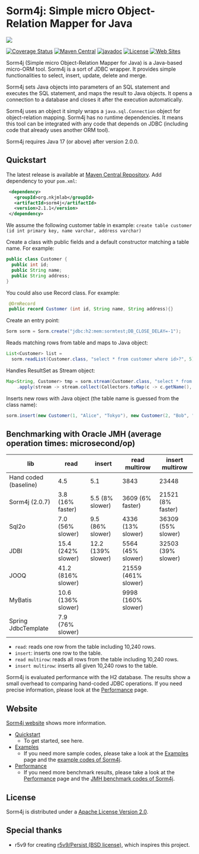 # Sorm4j: Simple micro Object-Relation Mapper for Java

![](https://i.gyazo.com/1f05d989533d039fb5b3920352a9da5d.png)

[![Coverage Status](https://coveralls.io/repos/github/yuu-nkjm/sorm4j/badge.svg?branch=develop&service=github)](https://coveralls.io/github/yuu-nkjm/sorm4j?branch=develop) [![Maven Central](https://img.shields.io/maven-central/v/org.nkjmlab/sorm4j.svg)](http://mvnrepository.com/artifact/org.nkjmlab/sorm4j) [![javadoc](https://javadoc.io/badge2/org.nkjmlab/sorm4j/javadoc.svg)](https://javadoc.io/doc/org.nkjmlab/sorm4j) 
[![License](https://img.shields.io/badge/License-Apache%202.0-blue.svg)](https://opensource.org/licenses/Apache-2.0) [![Web Sites](https://img.shields.io/badge/Web%20Site-scrapbox-important.svg)](https://scrapbox.io/sorm4j/)

Sorm4j (Simple micro Object-Relation Mapper for Java) is a Java-based micro-ORM tool. Sorm4j is a sort of JDBC wrapper. It provides simple functionalities to select, insert, update, delete and merge.

Sorm4j sets Java objects into parameters of an SQL statement and executes the SQL statement, and maps the result to Java objects. It opens a connection to a database and closes it after the execution automatically.

Sorm4j uses an object it simply wraps a `java.sql.Connection` object for object-relation mapping. Sorm4j has no runtime dependencies. It means this tool can be integrated with any code that depends on JDBC (including code that already uses another ORM tool).

Sorm4j requires Java 17 (or above) after version 2.0.0.


## Quickstart
The latest release is available at [Maven Central Repository](https://mvnrepository.com/artifact/org.nkjmlab/sorm4j). Add dependency to your `pom.xml`:

```xml
 <dependency>
   <groupId>org.nkjmlab</groupId>
   <artifactId>sorm4j</artifactId>
   <version>2.1.1</version>
 </dependency>
```
We assume the following customer table in example: `create table customer (id int primary key, name varchar, address varchar)`

Create a class with public fields and a default constructor matching a table name. For example:

```java
public class Customer {
  public int id;
  public String name;
  public String address;
}
```

You could also use Record class. For example:

```java
 @OrmRecord
 public record Customer (int id, String name, String address){}
```

Create an entry point:

```java
Sorm sorm = Sorm.create("jdbc:h2:mem:sormtest;DB_CLOSE_DELAY=-1");
```

Reads matching rows from table and maps to Java object:

```java
List<Customer> list =
  sorm.readList(Customer.class, "select * from customer where id>?", 5);
```
Handles ResultSet as Stream object:

```java
Map<String, Customer> tmp = sorm.stream(Customer.class, "select * from customer where id>?", 1)
    .apply(stream -> stream.collect(Collectors.toMap(c -> c.getName(), c -> c)));
```

Inserts new rows with Java object (the table name is guessed from the class name):

```java
sorm.insert(new Customer(1, "Alice", "Tokyo"), new Customer(2, "Bob", "Tokyo"));
```

## Benchmarking with Oracle JMH (average operation times: microsecond/op)
| lib | read | insert | read multirow | insert multirow |
| - | - | - | - | - |
| Hand coded (baseline) | 4.5 | 5.1 | 3843 | 23448 |
| Sorm4j (2.0.7) | 3.8 (16% faster) | 5.5 (8% slower) | 3609 (6% faster) | 21521 (8% faster) |
| Sql2o | 7.0 (56% slower) | 9.5 (86% slower) | 4336 (13% slower) | 36309 (55% slower) |
| JDBI | 15.4 (242% slower) | 12.2 (139% slower) | 5564 (45% slower) | 32503 (39% slower) |
| JOOQ | 41.2 (816% slower) |  | 21559 (461% slower) |  |
| MyBatis | 10.6 (136% slower) |  | 9998 (160% slower) |  |
| Spring JdbcTemplate | 7.9 (76% slower) |  |  |  |

- `read`: reads one row from the table including 10,240 rows.
- `insert`: inserts one row to the table.
- `read multirow`: reads all rows from the table including 10,240 rows.
- `insert multirow`: inserts all given 10,240 rows to the table.

Sorm4j is evaluated performance with the H2 database. The results show a small overhead to comparing hand-coded JDBC operations. If you need precise information, please look at the [Performance](https://scrapbox.io/sorm4j/Performance) page.

## Website
[Sorm4j website](https://scrapbox.io/sorm4j/) shows more information.

- [Quickstart](https://scrapbox.io/sorm4j/Quickstart)
    - To get started, see here.
- [Examples](https://scrapbox.io/sorm4j/Examples)
    - If you need more sample codes, please take a look at the [Examples](https://scrapbox.io/sorm4j/Examples) page and the [example codes of Sorm4j](https://github.com/yuu-nkjm/sorm4j/tree/master/sorm4j-example).
- [Performance](https://scrapbox.io/sorm4j/Performance)
    - If you need more benchmark results, please take a look at the [Performance](https://scrapbox.io/sorm4j/Performance) page and the [JMH benchmark codes of Sorm4j](https://github.com/yuu-nkjm/sorm4j/tree/master/sorm4j-jmh).

## License
Sorm4j is distributed under a [Apache License Version 2.0](https://github.com/yuu-nkjm/sorm4j/blob/master/LICENSE).

## Special thanks
- r5v9 for creating [r5v9/Persist (BSD license)](https://github.com/r5v9/persist), which inspires this project.
